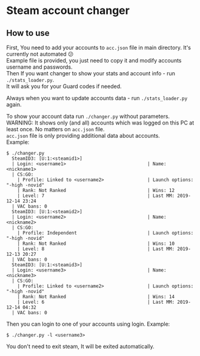 # Steam account changer

## How to use

First, You need to add your accounts to `acc.json` file in main directory. It's currently not automated :confused:  
Example file is provided, you just need to copy it and modify accounts username and passwords.  
Then If you want changer to show your stats and account info - run `./stats_loader.py`.  
It will ask you for your Guard codes if needed.  

Always when you want to update accounts data - run `./stats_loader.py` again.

To show your account data run `./changer.py` without parameters.  
WARNING: It shows only (and all) accounts which was logged on this PC at least once. No matters on `acc.json` file.  
`acc.json` file is only providing additional data about accounts.  
Example:
```
$ ./changer.py 
  SteamID3: [U:1:<steamid1>]
  | Login: <username1>                              | Name: <nickname1>
  | CS:GO:
    | Profile: Linked to <username2>                | Launch options: "-high -novid"
    | Rank: Not Ranked                              | Wins: 12
    | Level: 7                                      | Last MM: 2019-12-14 23:24
  | VAC bans: 0                                   
  SteamID3: [U:1:<steamid2>]
  | Login: <username2>                              | Name: <nickname2>
  | CS:GO:
    | Profile: Independent                          | Launch options: "-high -novid"
    | Rank: Not Ranked                              | Wins: 10
    | Level: 8                                      | Last MM: 2019-12-13 20:27
  | VAC bans: 0                                   
  SteamID3: [U:1:<steamid3>]
  | Login: <username3>                              | Name: <nickname3>
  | CS:GO:
    | Profile: Linked to <username2>                | Launch options: "-high -novid"
    | Rank: Not Ranked                              | Wins: 14
    | Level: 6                                      | Last MM: 2019-12-14 04:32
  | VAC bans: 0                                   
```

Then you can login to one of your accounts using login.
Example:
```
$ ./changer.py -l <username3>
```
You don't need to exit steam, It will be exited automatically.
